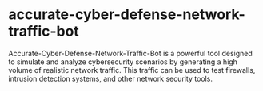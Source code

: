 # accurate-cyber-defense-network-traffic-bot
Accurate-Cyber-Defense-Network-Traffic-Bot is a powerful tool designed to simulate and analyze cybersecurity scenarios by generating a high volume of realistic network traffic. This traffic can be used to test firewalls, intrusion detection systems, and other network security tools. 

